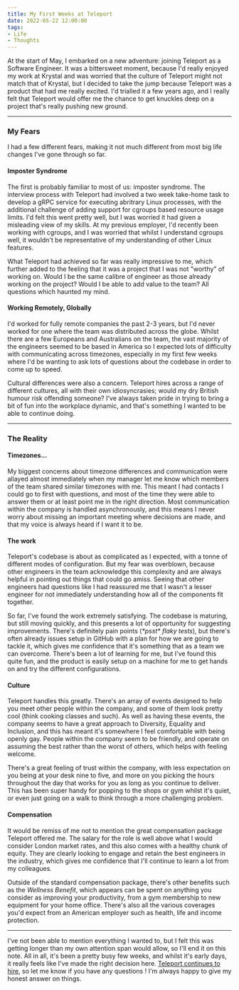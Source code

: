 ```yaml
---
title: My First Weeks at Teleport
date: 2022-05-22 12:00:00
tags:
- Life
- Thoughts
---
```


At the start of May, I embarked on a new adventure: joining Teleport as a Software Engineer. It was a bittersweet moment, because I'd really enjoyed my work at Krystal and was worried that the culture of Teleport might not match that of Krystal, but I decided to take the jump because Teleport was a product that had me really excited. I'd trialled it a few years ago, and I really felt that Teleport would offer me the chance to get knuckles deep on a project that's really pushing new ground.

---

### My Fears

I had a few different fears, making it not much different from most big life changes I've gone through so far.

#### Imposter Syndrome

The first is probably familiar to most of us: imposter syndrome. The interview process with Teleport had involved a two week take-home task to develop a gRPC service for executing abritrary Linux processes, with the additional challenge of adding support for cgroups based resource usage limits. I'd felt this went pretty well, but I was worried it had given a misleading view of my skills. At my previous employer, I'd recently been working with cgroups, and I was worried that whilst I understand cgroups well, it wouldn't be representative of my understanding of other Linux features. 

What Teleport had achieved so far was really impressive to me, which further added to the feeling that it was a project that I was not "worthy" of working on. Would I be the same calibre of engineer as those already working on the project? Would I be able to add value to the team? All questions which haunted my mind.

#### Working Remotely, Globally

I'd worked for fully remote companies the past 2-3 years, but I'd never worked for one where the team was distributed across the globe. Whilst there are a few Europeans and Australians on the team, the vast majority of the engineers seemed to be based in America so I expected lots of difficulty with communicating across timezones, especially in my first few weeks where I'd be wanting to ask lots of questions about the codebase in order to come up to speed.

Cultural differences were also a concern. Teleport hires across a range of different cultures, all with their own idiosyncrasies; would my dry British humour risk offending someone? I've always taken pride in trying to bring a bit of fun into the workplace dynamic, and that's something I wanted to be able to continue doing.

---

### The Reality

#### Timezones...

My biggest concerns about timezone differences and communication were allayed almost immediately when my manager let me know which members of the team shared similar timezones with me. This meant I had contacts I could go to first with questions, and most of the time they were able to answer them or at least point me in the right direction. Most communication within the company is handled asynchronously, and this means I never worry about missing an important meeting where decisions are made, and that my voice is always heard if I want it to be.

#### The work

Teleport's codebase is about as complicated as I expected, with a tonne of different modes of configuration. But my fear was overblown, because other engineers in the team acknowledge this complexity and are always helpful in pointing out things that could go amiss. Seeing that other engineers had questions like I had reassured me that I wasn't a lesser engineer for not immediately understanding how all of the components fit together.

So far, I've found the work extremely satisfying. The codebase is maturing, but still moving quickly, and this presents a lot of opportunity for suggesting improvements. There's definitely pain points (*\*psst\* flaky tests*), but there's often already issues setup in GitHub with a plan for how we are going to tackle it, which gives me confidence that it's something that as a team we can overcome. There's been a lot of learning for me, but I've found this quite fun, and the product is easily setup on a machine for me to get hands on and try the different configurations.

#### Culture

Teleport handles this greatly. There's an array of events designed to help you meet other people within the company, and some of them look pretty cool (think cooking classes and such). As well as having these events, the company seems to have a great approach to Diversity, Equality and Inclusion, and this has meant it's somewhere I feel comfortable with being openly gay. People within the company seem to be friendly, and operate on assuming the best rather than the worst of others, which helps with feeling welcome.

There's a great feeling of trust within the company, with less expectation on you being at your desk nine to five, and more on you picking the hours throughout the day that works for you as long as you continue to deliver. This has been super handy for popping to the shops or gym whilst it's quiet, or even just going on a walk to think through a more challenging problem.

#### Compensation

It would be remiss of me not to mention the great compensation package Teleport offered me. The salary for the role is well above what I would consider London market rates, and this also comes with a healthy chunk of equity. They are clearly looking to engage and retain the best engineers in the industry, which gives me confidence that I'll continue to learn a lot from my colleagues.

Outside of the standard compensation package, there's other benefits such as the *Wellness Benefit*, which appears can be spent on anything you consider as improving your productivity, from a gym membership to new equipment for your home office. There's also all the various coverages you'd expect from an American employer such as health, life and income protection.

---

I've not been able to mention everything I wanted to, but I felt this was getting longer than my own attention span would allow, so I'll end it on this note. All in all, it's been a pretty busy few weeks, and whilst it's early days, it really feels like I've made the right decision here. [Teleport continues to hire](https://goteleport.com/careers/), so let me know if you have any questions ! I'm always happy to give my honest answer on things.
